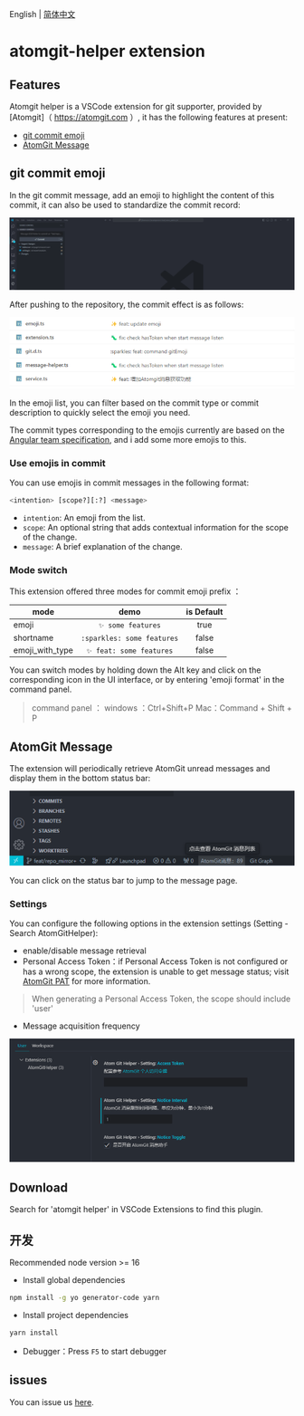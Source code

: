 English | [简体中文](./README_CN.md)

# atomgit-helper extension

## Features

Atomgit helper is a VSCode extension for git supporter, provided by [Atomgit]（ <https://atomgit.com> ）, it has the following features at present:

- [git commit emoji](#git-commit-emoji)
- [AtomGit Message](#atomgit-message)

## git commit emoji

In the git commit message, add an emoji to highlight the content of this commit, it can also be used to standardize the commit record:

![features](resources/demo/atomgit-helper-demo.gif)

After pushing to the repository, the commit effect is as follows:

![commit-emoji](resources/demo/commit_emoji.png)

In the emoji list, you can filter based on the commit type or commit description to quickly select the emoji you need.

The commit types corresponding to the emojis currently are based on the [Angular team specification](https://github.com/angular/angular/blob/22b96b9/CONTRIBUTING.md#type), and i add some more emojis to this.

### Use emojis in commit

You can use emojis in commit messages in the following format:

```bash
<intention> [scope?][:?] <message>
```

- `intention`: An emoji from the list.
- `scope`: An optional string that adds contextual information for the scope of the change.
- `message`: A brief explanation of the change.

### Mode switch

This extension offered three modes for commit emoji prefix ：

| mode        | demo    |  is Default  |
| --------   | :----:  | :----: |
| emoji      | `✨ some features` |   true    |
| shortname  | `:sparkles: some features` |   false   |
| emoji_with_type        | `✨ feat: some features` |   false   |

You can switch modes by holding down the Alt key and click on the corresponding icon in the UI interface, or by entering 'emoji format' in the command panel.

> command panel ：
> windows ：Ctrl+Shift+P
> Mac：Command + Shift + P

## AtomGit Message

The extension will periodically retrieve AtomGit unread messages and display them in the bottom status bar:

![message_bar](resources/demo/message_bar.png)

You can click on the status bar to jump to the message page.

### Settings

You can configure the following options in the extension settings (Setting - Search AtomGitHelper):

- enable/disable message retrieval
- Personal Access Token：if Personal Access Token is not configured or has a wrong scope, the extension is unable to get message status; visit [AtomGit PAT](https://docs.atomgit.com/user/pats) for more information.

> When generating a Personal Access Token, the scope should include 'user'

- Message acquisition frequency

![message_setting](resources/demo/message_setting.png)

## Download

Search for 'atomgit helper' in VSCode Extensions to find this plugin.

## 开发

Recommended node version >= 16

- Install global dependencies

```bash
npm install -g yo generator-code yarn
```

- Install project dependencies

```bash
yarn install
```

- Debugger：Press `F5` to start debugger

## issues

You can issue us [here](https://github.com/atomgit-dev/atomgit_helper/issues).
